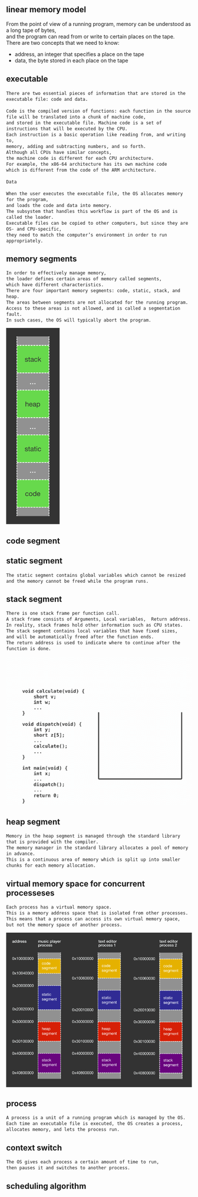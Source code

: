 linear memory model
-------------------
From the point of view of a running program, memory can be understood as a long tape of bytes,  
and the program can read from or write to certain places on the tape.  
There are two concepts that we need to know:  
- address, an integer that specifies a place on the tape
- data, the byte stored in each place on the tape

executable
----------
    There are two essential pieces of information that are stored in the executable file: code and data.
     
    Code is the compiled version of functions: each function in the source file will be translated into a chunk of machine code, 
    and stored in the executable file. Machine code is a set of instructions that will be executed by the CPU. 
    Each instruction is a basic operation like reading from, and writing to, 
    memory, adding and subtracting numbers, and so forth. 
    Although all CPUs have similar concepts, 
    the machine code is different for each CPU architecture. 
    For example, the x86-64 architecture has its own machine code 
    which is different from the code of the ARM architecture.
    
    Data
    
    When the user executes the executable file, the OS allocates memory for the program, 
    and loads the code and data into memory. 
    The subsystem that handles this workflow is part of the OS and is called the loader.
    Executable files can be copied to other computers, but since they are OS- and CPU-specific, 
    they need to match the computer’s environment in order to run appropriately.

memory segments
---------------
    In order to effectively manage memory, 
    the loader defines certain areas of memory called segments, 
    which have different characteristics. 
    There are four important memory segments: code, static, stack, and heap.
    The areas between segments are not allocated for the running program. 
    Access to these areas is not allowed, and is called a segmentation fault. 
    In such cases, the OS will typically abort the program.
     
![memorySegments](https://github.com/Youcheng/ServerTuning/blob/master/Memory/memorySegments.png)

code segment
------------

static segment
--------------
    The static segment contains global variables which cannot be resized 
    and the memory cannot be freed while the program runs.
 
stack segment
-------------
    There is one stack frame per function call.
    A stack frame consists of Arguments, Local variables,  Return address.
    In reality, stack frames hold other information such as CPU states.
    The stack segment contains local variables that have fixed sizes, 
    and will be automatically freed after the function ends.
    The return address is used to indicate where to continue after the function is done.
![callStackAnimation](https://github.com/Youcheng/ServerTuning/blob/master/Memory/callStackAnimation.gif)

heap segment
------------
    Memory in the heap segment is managed through the standard library that is provided with the compiler. 
    The memory manager in the standard library allocates a pool of memory in advance. 
    This is a continuous area of memory which is split up into smaller chunks for each memory allocation.

virtual memory space for concurrent processeses
-----------------------------------------------
    Each process has a virtual memory space. 
    This is a memory address space that is isolated from other processes. 
    This means that a process can access its own virtual memory space, 
    but not the memory space of another process.

![virtualMemorySpace](https://github.com/Youcheng/ServerTuning/blob/master/Memory/virtualMemorySpace.png)



process
-------
    A process is a unit of a running program which is managed by the OS. 
    Each time an executable file is executed, the OS creates a process, 
    allocates memory, and lets the process run.
    
context switch
--------------
    The OS gives each process a certain amount of time to run, 
    then pauses it and switches to another process.
    
    
scheduling algorithm
--------------------

    
    